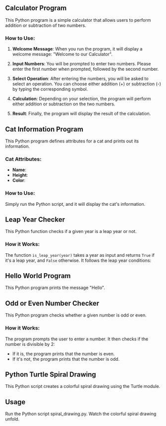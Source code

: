 ## Calculator Program

This Python program is a simple calculator that allows users to perform addition or subtraction of two numbers.

### How to Use:

1. **Welcome Message**: When you run the program, it will display a welcome message: "Welcome to our Calculator".

2. **Input Numbers**: You will be prompted to enter two numbers. Please enter the first number when prompted, followed by the second number.

3. **Select Operation**: After entering the numbers, you will be asked to select an operation. You can choose either addition (+) or subtraction (-) by typing the corresponding symbol.

4. **Calculation**: Depending on your selection, the program will perform either addition or subtraction on the two numbers.

5. **Result**: Finally, the program will display the result of the calculation.


## Cat Information Program

This Python program defines attributes for a cat and prints out its information.

### Cat Attributes:

- **Name**: 
- **Height**: 
- **Color**:

### How to Use:

Simply run the Python script, and it will display the cat's information.

## Leap Year Checker

This Python function checks if a given year is a leap year or not.
### How it Works:
The function `is_leap_year(year)` takes a year as input and returns `True` if it's a leap year, and `False` otherwise. It follows the leap year conditions:




## Hello World Program

This Python program prints the message "Hello".




## Odd or Even Number Checker

This Python program checks whether a given number is odd or even.

### How it Works:

The program prompts the user to enter a number. It then checks if the number is divisible by 2:
- If it is, the program prints that the number is even.
- If it's not, the program prints that the number is odd.

## Python Turtle Spiral Drawing
This Python script creates a colorful spiral drawing using the Turtle module.

## Usage
Run the Python script spiral_drawing.py.
Watch the colorful spiral drawing unfold.



